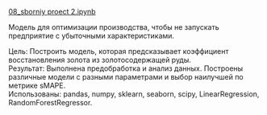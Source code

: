 [8]: https://github.com/ponandrew100/y_praktikum/blob/master/08_sborniy%20proect%202/08_sborniy%20proect%202.ipynb

[08_sborniy proect 2.ipynb][8]  

Модель для оптимизации производства, чтобы не запускать предприятие с убыточными характеристиками. 

Цель: Построить модель, которая предсказывает коэффициент восстановления золота из золотосодержащей руды.  
Результат: Выполнена предобработка и анализ данных. Построены различные модели с разными параметрами и выбор наилучшей по метрике sMAPE.  
Использованы: pandas, numpy, sklearn, seaborn, scipy, LinearRegression, RandomForestRegressor.
